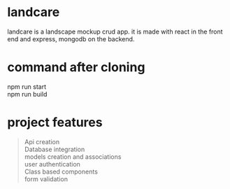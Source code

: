 # landcare
landcare is a landscape mockup crud app.
it is made with react in the front end and express, mongodb on the backend.

# command after cloning
npm run start </br>
npm run build

#  project features

   > Api creation </br>
   > Database integration </br>
   > models creation and associations  </br>
   > user authentication   </br>
   > Class based components  </br>
   > form validation  </br>
   
